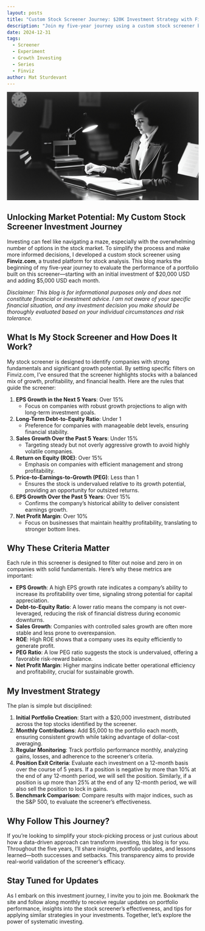 ```yaml
---
layout: posts
title: "Custom Stock Screener Journey: $20K Investment Strategy with Finviz.com"
description: "Join my five-year journey using a custom stock screener built with Finviz.com. Follow the $20K investment strategy designed to identify high-growth, profitable stocks."
date: 2024-12-31
tags:
  - Screener
  - Experiment
  - Growth Investing
  - Series
  - Finviz
author: Mat Sturdevant
---
```


![image](../assets/images/post_header_themed_1920s_woman_reding_studying_learning.jpg)

## Unlocking Market Potential: My Custom Stock Screener Investment Journey

Investing can feel like navigating a maze, especially with the overwhelming number of options in the stock market. To simplify the process and make more informed decisions, I developed a custom stock screener using **Finviz.com**, a trusted platform for stock analysis. This blog marks the beginning of my five-year journey to evaluate the performance of a portfolio built on this screener—starting with an initial investment of $20,000 USD and adding $5,000 USD each month.

*Disclaimer: This blog is for informational purposes only and does not constitute financial or investment advice. I am not aware of your specific financial situation, and any investment decision you make should be thoroughly evaluated based on your individual circumstances and risk tolerance.*

## What Is My Stock Screener and How Does It Work?

My stock screener is designed to identify companies with strong fundamentals and significant growth potential. By setting specific filters on Finviz.com, I’ve ensured that the screener highlights stocks with a balanced mix of growth, profitability, and financial health. Here are the rules that guide the screener:

1. **EPS Growth in the Next 5 Years**: Over 15%
    * Focus on companies with robust growth projections to align with long-term investment goals.
2. **Long-Term Debt-to-Equity Ratio**: Under 1
    * Preference for companies with manageable debt levels, ensuring financial stability.
3. **Sales Growth Over the Past 5 Years**: Under 15%
    * Targeting steady but not overly aggressive growth to avoid highly volatile companies.
4. **Return on Equity (ROE)**: Over 15%
    * Emphasis on companies with efficient management and strong profitability.
5. **Price-to-Earnings-to-Growth (PEG)**: Less than 1
    * Ensures the stock is undervalued relative to its growth potential, providing an opportunity for outsized returns.
6. **EPS Growth Over the Past 5 Years**: Over 15%
    * Confirms the company’s historical ability to deliver consistent earnings growth.
7. **Net Profit Margin**: Over 10%
    * Focus on businesses that maintain healthy profitability, translating to stronger bottom lines.

## Why These Criteria Matter

Each rule in this screener is designed to filter out noise and zero in on companies with solid fundamentals. Here’s why these metrics are important:

* **EPS Growth**: A high EPS growth rate indicates a company’s ability to increase its profitability over time, signaling strong potential for capital appreciation.
* **Debt-to-Equity Ratio**: A lower ratio means the company is not over-leveraged, reducing the risk of financial distress during economic downturns.
* **Sales Growth**: Companies with controlled sales growth are often more stable and less prone to overexpansion.
* **ROE**: High ROE shows that a company uses its equity efficiently to generate profit.
* **PEG Ratio**: A low PEG ratio suggests the stock is undervalued, offering a favorable risk-reward balance.
* **Net Profit Margin**: Higher margins indicate better operational efficiency and profitability, crucial for sustainable growth.

## My Investment Strategy

The plan is simple but disciplined:

1. **Initial Portfolio Creation**: Start with a $20,000 investment, distributed across the top stocks identified by the screener.
2. **Monthly Contributions**: Add $5,000 to the portfolio each month, ensuring consistent growth while taking advantage of dollar-cost averaging.
3. **Regular Monitoring**: Track portfolio performance monthly, analyzing gains, losses, and adherence to the screener’s criteria.
4. **Position Exit Criteria**: Evaluate each investment on a 12-month basis over the course of 5 years. If a position is negative by more than 10% at the end of any 12-month period, we will sell the position. Similarly, if a position is up more than 25% at the end of any 12-month period, we will also sell the position to lock in gains.
5. **Benchmark Comparison**: Compare results with major indices, such as the S&P 500, to evaluate the screener’s effectiveness.

## Why Follow This Journey?

If you’re looking to simplify your stock-picking process or just curious about how a data-driven approach can transform investing, this blog is for you. Throughout the five years, I’ll share insights, portfolio updates, and lessons learned—both successes and setbacks. This transparency aims to provide real-world validation of the screener’s efficacy.

## Stay Tuned for Updates

As I embark on this investment journey, I invite you to join me. Bookmark the site and follow along monthly to receive regular updates on portfolio performance, insights into the stock screener’s effectiveness, and tips for applying similar strategies in your investments. Together, let’s explore the power of systematic investing.